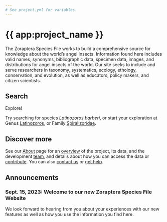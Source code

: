 ```yaml
---
# See project.yml for variables.
---
```


# {{ app:project_name }}
The Zoraptera Species File works to build a comprehensive source for knowledge about the world’s angel insects. Information found here includes valid names, synonyms, bibliographic data, specimen data, images, and distributions for angel insects of the world. Our site seeks to include and serve researchers in taxonomy, systematics, ecology, ethology, conservation, and evolution, as well as educators, policy makers, and citizen scientists.

## Search

<autocomplete-otu class="w-80 place-content-center" placeholder="Search by taxon name"/>

Explore!

Try searching for species _Latinozoros barberi_, or start your exploration at Genus [Latinozoros]({{app:project_url}}/otu/924522/overview),  or Family [Spiralizoridae]({{app:project_url}}/otu/924520/overview).

## Discover more
See our [About](about) page for an [overview](about#overview) of the project, its data, and the development [team](about#project-development-and-maintenance), and details about how you can access the data or [contribute](about#contribute-or-get-help). You can also [contact us](about#contribute-or-get-help) or [get help](about#contribute-or-get-help). 

## Announcements

### Sept. 15, 2023: Welcome to our new Zoraptera Species File Website
<p>We look forward to hearing from you about your experiences with our new features as well as how you use the information you find here.</p>

